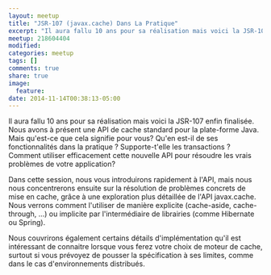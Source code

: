 ```yaml
---
layout: meetup
title: "JSR-107 (javax.cache) Dans La Pratique"
excerpt: "Il aura fallu 10 ans pour sa réalisation mais voici la JSR-107 enfin finalisée."
meetup: 218604404
modified:
categories: meetup
tags: []
comments: true
share: true
image:
  feature:
date: 2014-11-14T00:38:13-05:00
---
```


Il aura fallu 10 ans pour sa réalisation mais voici la JSR-107 enfin finalisée. Nous avons à présent une API de cache standard pour la plate-forme Java. Mais qu'est-ce que cela signifie pour vous? Qu'en est-il de ses fonctionnalités dans la pratique ? Supporte-t'elle les transactions ? Comment utiliser efficacement cette nouvelle API pour résoudre les vrais problèmes de votre application?


Dans cette session, nous vous introduirons rapidement à l'API, mais nous nous concentrerons ensuite sur la résolution de problèmes concrets de mise en cache, grâce à une exploration plus détaillée de l'API javax.cache. Nous verrons comment l'utiliser de manière explicite (cache-aside, cache-through, ...) ou implicite par l'intermédiaire de librairies (comme Hibernate ou Spring).


Nous couvrirons également certains détails d'implémentation qu'il est intéressant de connaitre lorsque vous ferez votre choix de moteur de cache, surtout si vous prévoyez de pousser la spécification à ses limites, comme dans le cas d'environnements distribués.
